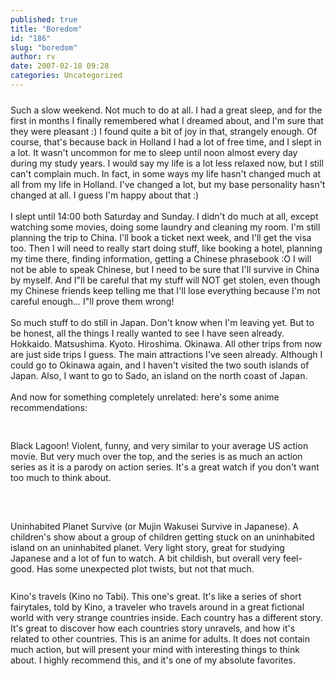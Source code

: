 ```yaml
---
published: true
title: "Boredom"
id: "186"
slug: "boredom"
author: rv
date: 2007-02-18 09:28
categories: Uncategorized
---
```

<a href="http://bp2.blogger.com/_RIq3e2nKDHo/RdghIwKFpaI/AAAAAAAAAMM/Or0UXZV9D7U/s1600-h/IMG_2881.jpg"><img style="display:block;text-align:center;cursor:pointer;margin:0 auto 10px;" src="http://bp2.blogger.com/_RIq3e2nKDHo/RdghIwKFpaI/AAAAAAAAAMM/Or0UXZV9D7U/s400/IMG_2881.jpg" alt="" border="0" /></a>Such a slow weekend. Not much to do at all. I had a great sleep, and for the first in months I finally remembered what I dreamed about, and I'm sure that they were pleasant :) I found quite a bit of joy in that, strangely enough. Of course, that's because back in Holland I had a lot of free time, and I slept in a lot. It wasn't uncommon for me to sleep until noon almost every day during my study years. I would say my life is a lot less relaxed now, but I still can't complain much. In fact, in some ways my life hasn't changed much at all from my life in Holland. I've changed a lot, but my base personality hasn't changed at all. I guess I'm happy about that :)<br /><br />I slept until 14:00 both Saturday and Sunday. I didn't do much at all, except watching some movies, doing some laundry and cleaning my room. I'm still planning the trip to China. I'll book a ticket next week, and I'll get the visa too. Then I will need to really start doing stuff, like booking a hotel, planning my time there, finding information, getting a Chinese phrasebook :O I will not be able to speak Chinese, but I need to be sure that I'll survive in China by myself. And I"ll be careful that my stuff will NOT get stolen, even though my Chinese friends keep telling me that I'll lose everything because I'm not careful enough... I"ll prove them wrong!<br /><br />So much stuff to do still in Japan. Don't know when I'm leaving yet. But to be honest, all the things I really wanted to see I have seen already. Hokkaido. Matsushima. Kyoto. Hiroshima. Okinawa. All other trips from now are just side trips I guess. The main attractions I've seen already. Although I could go to Okinawa again, and I haven't visited the two south islands of Japan. Also, I want to go to Sado, an island on the north coast of Japan.<br /><br />And now for something completely unrelated: here's some anime recommendations:<br /><br /><a href="http://bp3.blogger.com/_RIq3e2nKDHo/RdgfuAKFpXI/AAAAAAAAAL0/q5ZS0_PYOjg/s1600-h/04cdd9d28cfb4a7fa91e23aec94b0f69.jpg"><img style="display:block;text-align:center;cursor:pointer;margin:0 auto 10px;" src="http://bp3.blogger.com/_RIq3e2nKDHo/RdgfuAKFpXI/AAAAAAAAAL0/q5ZS0_PYOjg/s200/04cdd9d28cfb4a7fa91e23aec94b0f69.jpg" alt="" border="0" /></a><br />Black Lagoon! Violent, funny, and very similar to your average US action movie. But very much over the top, and the series is as much an action series as it is a parody on action series. It's a great watch if you don't want too much to think about.<br /><br /><br /><a href="http://bp0.blogger.com/_RIq3e2nKDHo/RdggFQKFpYI/AAAAAAAAAL8/iGC1ZA4ks-E/s1600-h/danbooru_unf-p-114085493201399.jpg"><img style="display:block;text-align:center;cursor:pointer;margin:0 auto 10px;" src="http://bp0.blogger.com/_RIq3e2nKDHo/RdggFQKFpYI/AAAAAAAAAL8/iGC1ZA4ks-E/s200/danbooru_unf-p-114085493201399.jpg" alt="" border="0" /></a><br />Uninhabited Planet Survive (or Mujin Wakusei Survive in Japanese). A children's show about a group of children getting stuck on an uninhabited island on an uninhabited planet. Very light story, great for studying Japanese and a lot of fun to watch. A bit childish, but overall very feel-good. Has some unexpected plot twists, but not that much.<br /><br /><a href="http://bp1.blogger.com/_RIq3e2nKDHo/RdggigKFpZI/AAAAAAAAAME/NkdXEqGHuYs/s1600-h/kino_unenter1600.jpg"><img style="display:block;text-align:center;cursor:pointer;margin:0 auto 10px;" src="http://bp1.blogger.com/_RIq3e2nKDHo/RdggigKFpZI/AAAAAAAAAME/NkdXEqGHuYs/s200/kino_unenter1600.jpg" alt="" border="0" /></a>Kino's travels (Kino no Tabi). This one's great. It's like a series of short fairytales, told by Kino, a traveler who travels around in a great fictional world with very strange countries inside. Each country has a different story. It's great to discover how each countries story unravels, and how it's related to other countries. This is an anime for adults. It does not contain much action, but will present your mind with interesting things to think about. I highly recommend this, and it's one of my absolute favorites.